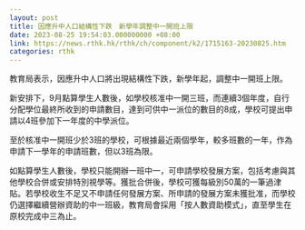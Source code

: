 ```yaml
---
layout: post
title: 因應升中人口結構性下跌　新學年調整中一開班上限
date: 2023-08-25 19:54:03.000000000 +08:00
link: https://news.rthk.hk/rthk/ch/component/k2/1715163-20230825.htm
categories: rthk
---
```


教育局表示，因應升中人口將出現結構性下跌，新學年起，調整中一開班上限。

新安排下，9月點算學生人數後，如學校核准中一開三班，而連續3個年度，自行分配學位最終所收到的申請數目，達到可供中一派位的數目的8成，學校可提出申請以4班參加下一年度的中學派位。

至於核准中一開班少於3班的學校，可根據最近兩個學年，較多班數的一年，作為申請下一學年的申請班數，但以3班為限。

如點算學生人數後，學校只能開辦一班中一，可申請學校發展方案，包括考慮與其他學校合併或安排特別視學等。獲批合併後，學校可獲每級別50萬的一筆過津貼。若學校收生不足又不申請任何發展方案、所申請的發展方案未獲批准，而學校仍選擇繼續營辦資助的中一班級，教育局會採用「按人數資助模式」，直至學生在原校完成中三為止。
